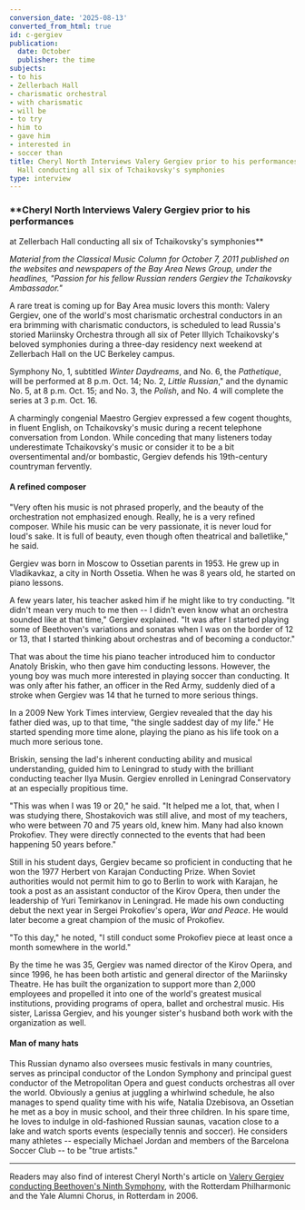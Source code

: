 ```yaml
---
conversion_date: '2025-08-13'
converted_from_html: true
id: c-gergiev
publication:
  date: October
  publisher: the time
subjects:
- to his
- Zellerbach Hall
- charismatic orchestral
- with charismatic
- will be
- to try
- him to
- gave him
- interested in
- soccer than
title: Cheryl North Interviews Valery Gergiev prior to his performances at Zellerbach
  Hall conducting all six of Tchaikovsky's symphonies
type: interview
---
```


### **Cheryl North Interviews Valery Gergiev prior to his performances
at Zellerbach Hall conducting all six of Tchaikovsky's symphonies**

*Material from the Classical Music Column for October 7, 2011 published on the websites and newspapers of the Bay Area News Group, under the headlines, "Passion for his fellow Russian renders Gergiev the Tchaikovsky Ambassador."*

A rare treat is coming up for Bay Area music lovers this month: Valery Gergiev, one of the world's most charismatic orchestral conductors in an era brimming with charismatic conductors, is scheduled to lead Russia's storied Mariinsky Orchestra through all six of Peter Illyich Tchaikovsky's beloved symphonies during a three-day residency next weekend at Zellerbach Hall on the UC Berkeley campus.

Symphony No, 1, subtitled *Winter Daydreams*, and No. 6, the *Pathetique*, will be performed at 8 p.m. Oct. 14; No. 2, *Little Russian*," and the dynamic No. 5, at 8 p.m. Oct. 15; and No. 3, the *Polish*, and No. 4 will complete the series at 3 p.m. Oct. 16.

A charmingly congenial Maestro Gergiev expressed a few cogent thoughts, in fluent English, on Tchaikovsky's music during a recent telephone conversation from London. While conceding that many listeners today underestimate Tchaikovsky's music or consider it to be a bit oversentimental and/or bombastic, Gergiev defends his 19th-century countryman fervently.

#### A refined composer

"Very often his music is not phrased properly, and the beauty of the orchestration not emphasized enough. Really, he is a very refined composer. While his music can be very passionate, it is never loud for loud's sake. It is full of beauty, even though often theatrical and balletlike," he said.

Gergiev was born in Moscow to Ossetian parents in 1953. He grew up in Vladikavkaz, a city in North Ossetia. When he was 8 years old, he started on piano lessons.

A few years later, his teacher asked him if he might like to try conducting. "It didn't mean very much to me then -- I didn't even know what an orchestra sounded like at that time," Gergiev explained. "It was after I started playing some of Beethoven's variations and sonatas when I was on the border of 12 or 13, that I started thinking about orchestras and of becoming a conductor."

That was about the time his piano teacher introduced him to conductor Anatoly Briskin, who then gave him conducting lessons. However, the young boy was much more interested in playing soccer than conducting. It was only after his father, an officer in the Red Army, suddenly died of a stroke when Gergiev was 14 that he turned to more serious things.

In a 2009 New York Times interview, Gergiev revealed that the day his father died was, up to that time, "the single saddest day of my life." He started spending more time alone, playing the piano as his life took on a much more serious tone.

Briskin, sensing the lad's inherent conducting ability and musical understanding, guided him to Leningrad to study with the brilliant conducting teacher Ilya Musin. Gergiev enrolled in Leningrad Conservatory at an especially propitious time.

"This was when I was 19 or 20," he said. "It helped me a lot, that, when I was studying there, Shostakovich was still alive, and most of my teachers, who were between 70 and 75 years old, knew him. Many had also known Prokofiev. They were directly connected to the events that had been happening 50 years before."

Still in his student days, Gergiev became so proficient in conducting that he won the 1977 Herbert von Karajan Conducting Prize. When Soviet authorities would not permit him to go to Berlin to work with Karajan, he took a post as an assistant conductor of the Kirov Opera, then under the leadership of Yuri Temirkanov in Leningrad. He made his own conducting debut the next year in Sergei Prokofiev's opera, *War and Peace*. He would later become a great champion of the music of Prokofiev.

"To this day," he noted, "I still conduct some Prokofiev piece at least once a month somewhere in the world."

By the time he was 35, Gergiev was named director of the Kirov Opera, and since 1996, he has been both artistic and general director of the Mariinsky Theatre. He has built the organization to support more than 2,000 employees and propelled it into one of the world's greatest musical institutions, providing programs of opera, ballet and orchestral music. His sister, Larissa Gergiev, and his younger sister's husband both work with the organization as well.

#### Man of many hats

This Russian dynamo also oversees music festivals in many countries, serves as principal conductor of the London Symphony and principal guest conductor of the Metropolitan Opera and guest conducts orchestras all over the world. Obviously a genius at juggling a whirlwind schedule, he also manages to spend quality time with his wife, Natalia Dzebisova, an Ossetian he met as a boy in music school, and their three children. In his spare time, he loves to indulge in old-fashioned Russian saunas, vacation close to a lake and watch sports events (especially tennis and soccer). He considers many athletes -- especially Michael Jordan and members of the Barcelona Soccer Club -- to be "true artists."

***

Readers may also find of interest Cheryl North's article on [Valery Gergiev conducting Beethoven's Ninth Symphony](c-art-gergiev9), with the Rotterdam Philharmonic and the Yale Alumni Chorus, in Rotterdam in 2006.

>